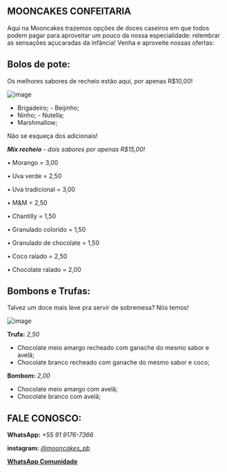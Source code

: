 ## MOONCAKES CONFEITARIA

Aqui na Mooncakes trazemos opções de doces caseiros em que todos podem pagar para aproveitar um pouco da nossa especialidade: relembrar as sensações açucaradas da infância! Venha e aproveite nossas ofertas:

## Bolos de pote:
Os melhores sabores de recheio estão aqui, por apenas R$10,00!

![image](https://github.com/nowis1608/Moocake---confeitaria/assets/146089443/dd5d2fc5-a46c-479b-981b-8a98e6034d1d)

- Brigadeiro; - Beijinho;
- Ninho; - Nutella;
- Marshmallow;

Não se esqueça dos adicionais!

_**Mix recheio** - dois sabores por apenas R$15,00!_

• Morango = 3,00

• Uva verde = 2,50

• Uva tradicional = 3,00

• M&M = 2,50

• Chantilly = 1,50

• Granulado colorido = 1,50

• Granulado de chocolate = 1,50

• Coco ralado = 2,50

• Chocolate ralado = 2,00

## Bombons e Trufas:
Talvez um doce mais leve pra servir de sobremesa? Nós temos!

![image](https://github.com/nowis1608/Moocake---confeitaria/assets/146089443/0eedaa51-142b-48f3-9100-63235adb2f6b)

**Trufa:** *2,50*
- Chocolate meio amargo recheado com ganache do mesmo sabor e avelã;
- Chocolate branco recheado com ganache do mesmo sabor e coco;

**Bombom:** *2,00*
- Chocolate meio amargo com avelã;
- Chocolate branco com avelã;

## FALE CONOSCO:

**WhatsApp:** _+55 91 9176-7366_

**instagram:** *[@mooncakes_pb](https://instagram.com/mooncakes_bp?igshid=MzMyNGUyNmU2YQ==)*

**[WhatsApp Comunidade](https://chat.whatsapp.com/Hf3XHLKnTU21wj6p55wTfm)**

